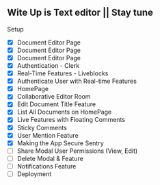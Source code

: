 ## Wite Up is Text editor || Stay tune

Setup

- [x] Document Editor Page
- [x] Document Editor Page
- [x] Document Editor Page
- [x] Authentication - Clerk
- [x] Real-Time Features - Liveblocks
- [x] Authenticate User with Real-time Features
- [x] HomePage
- [x] Collaborative Editor Room
- [x] Edit Document Title Feature
- [x] List All Documents on HomePage
- [x] Live Features with Floating Comments
- [x] Sticky Comments
- [x] User Mention Feature
- [x] Making the App Secure Sentry
- [ ] Share Modal User Permissions (View, Edit)
- [ ] Delete Modal & Feature
- [ ] Notifications Feature
- [ ] Deployment
